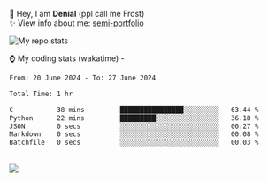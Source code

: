 🤚 Hey, I am **Denial** (ppl call me Frost)  
✨ View info about me: [semi-portfolio](https://frostx.is-a.dev)

<img alt="My repo stats" src="https://github-readme-stats.vercel.app/api?username=FrostX-Official&show_icons=true&theme=radical">

⌚ My coding stats (wakatime) -

<!--START_SECTION:waka-->

```txt
From: 20 June 2024 - To: 27 June 2024

Total Time: 1 hr

C           38 mins         ████████████████░░░░░░░░░   63.44 %
Python      22 mins         █████████░░░░░░░░░░░░░░░░   36.18 %
JSON        0 secs          ░░░░░░░░░░░░░░░░░░░░░░░░░   00.27 %
Markdown    0 secs          ░░░░░░░░░░░░░░░░░░░░░░░░░   00.08 %
Batchfile   0 secs          ░░░░░░░░░░░░░░░░░░░░░░░░░   00.03 %
```

<!--END_SECTION:waka-->
<br>
<img src="https://spotify-github-profile.vercel.app/api/view.svg?uid=31srkkuzzvig3lqyqlakxnoqfz6y&cover_image=true&theme=default&show_offline=true&background_color=0d1117&interchange=false&bar_color=7024ff">
